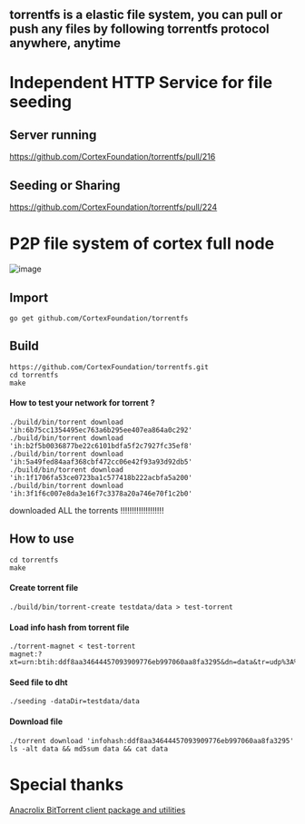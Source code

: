 ## torrentfs is a elastic file system, you can pull or push any files by following torrentfs protocol anywhere, anytime

# Independent HTTP Service for file seeding
## Server running
https://github.com/CortexFoundation/torrentfs/pull/216
## Seeding or Sharing
https://github.com/CortexFoundation/torrentfs/pull/224

# P2P file system of cortex full node
![image](https://user-images.githubusercontent.com/22344498/118778205-6ef75f00-b8bc-11eb-880e-17b5bea66814.png)


## Import
```
go get github.com/CortexFoundation/torrentfs
```
## Build
```
https://github.com/CortexFoundation/torrentfs.git
cd torrentfs
make
```
#### How to test your network for torrent ?
```
./build/bin/torrent download 'ih:6b75cc1354495ec763a6b295ee407ea864a0c292'
./build/bin/torrent download 'ih:b2f5b0036877be22c6101bdfa5f2c7927fc35ef8'
./build/bin/torrent download 'ih:5a49fed84aaf368cbf472cc06e42f93a93d92db5'
./build/bin/torrent download 'ih:1f1706fa53ce0723ba1c577418b222acbfa5a200'
./build/bin/torrent download 'ih:3f1f6c007e8da3e16f7c3378a20a746e70f1c2b0'
```
downloaded ALL the torrents !!!!!!!!!!!!!!!!!!!

## How to use
```
cd torrentfs
make
```
#### Create torrent file
```
./build/bin/torrent-create testdata/data > test-torrent
```
#### Load info hash from torrent file
```
./torrent-magnet < test-torrent
magnet:?xt=urn:btih:ddf8aa34644457093909776eb997060aa8fa3295&dn=data&tr=udp%3A%2F%2Ftracker.cortexlabs.ai%3A5008
```
#### Seed file to dht
```./seeding -dataDir=testdata/data```
#### Download file
```
./torrent download 'infohash:ddf8aa34644457093909776eb997060aa8fa3295'
ls -alt data && md5sum data && cat data
```
# Special thanks

[Anacrolix BitTorrent client package and utilities](https://github.com/anacrolix/torrent)
